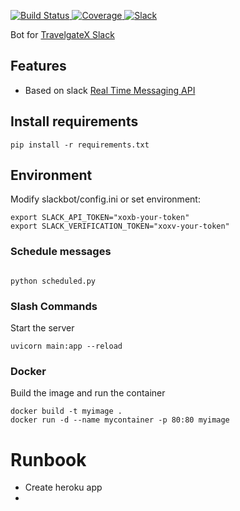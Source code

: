 <p>
<a href="https://travis-ci.org/travelgateX/slack-botx" target="_blank">
    <img src="https://travis-ci.org/travelgateX/slack-botx.svg?branch=master" alt="Build Status">
</a>
<a href="https://codecov.io/gh/travelgateX/slack-botx" target="_blank">
    <img src="https://codecov.io/gh/travelgateX/slack-botx/branch/master/graph/badge.svg" alt="Coverage">
</a>
<a href="https://slack.travelgatex.com" target="_blank">
    <img src="https://slack.travelgatex.com/badge.svg" alt="Slack">
</a>
</p>


Bot for [TravelgateX Slack](https://travelgatex.slack.com) 

## Features

* Based on slack [Real Time Messaging API](https://api.slack.com/rtm)

## Install requirements
```
pip install -r requirements.txt
```

## Environment
Modify slackbot/config.ini or set environment:

```
export SLACK_API_TOKEN="xoxb-your-token"
export SLACK_VERIFICATION_TOKEN="xoxv-your-token"
```

### Schedule messages

```

python scheduled.py

```

### Slash Commands
Start the server
```
uvicorn main:app --reload
```

### Docker
Build the image and run the container
```
docker build -t myimage .
docker run -d --name mycontainer -p 80:80 myimage
```


# Runbook
- Create heroku app
- 